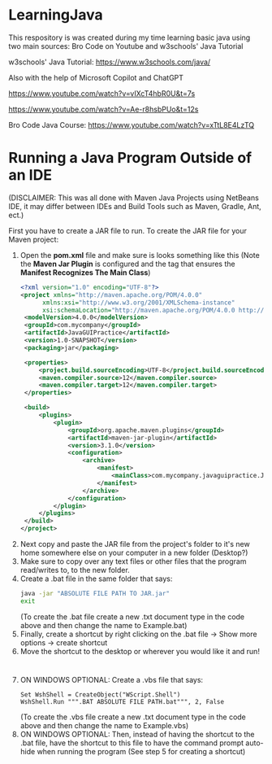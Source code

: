 # LearningJava

This respository is was created during my time learning basic java using two main sources: Bro Code on Youtube and w3schools' Java Tutorial

w3schools' Java Tutorial: https://www.w3schools.com/java/

Also with the help of Microsoft Copilot and ChatGPT

https://www.youtube.com/watch?v=vIXcT4hbR0U&t=7s

https://www.youtube.com/watch?v=Ae-r8hsbPUo&t=12s

Bro Code Java Course: https://www.youtube.com/watch?v=xTtL8E4LzTQ

# Running a Java Program Outside of an IDE

(DISCLAIMER: This was all done with Maven Java Projects using NetBeans IDE, it may differ between IDEs and Build Tools such as Maven, Gradle, Ant, ect.)

First you have to create a JAR file to run. To create the JAR file for your Maven project:

1. Open the **pom.xml** file and make sure is looks something like this (Note the **Maven Jar Plugin** is configured and the tag that ensures the **Manifest Recognizes The Main Class**)
   ```xml
   <?xml version="1.0" encoding="UTF-8"?>
   <project xmlns="http://maven.apache.org/POM/4.0.0" 
         xmlns:xsi="http://www.w3.org/2001/XMLSchema-instance" 
         xsi:schemaLocation="http://maven.apache.org/POM/4.0.0 http://maven.apache.org/xsd/maven-4.0.0.xsd">
    <modelVersion>4.0.0</modelVersion>
    <groupId>com.mycompany</groupId>
    <artifactId>JavaGUIPractice</artifactId>
    <version>1.0-SNAPSHOT</version>
    <packaging>jar</packaging>

    <properties>
        <project.build.sourceEncoding>UTF-8</project.build.sourceEncoding>
        <maven.compiler.source>12</maven.compiler.source>
        <maven.compiler.target>12</maven.compiler.target>
    </properties>

    <build>
        <plugins>
            <plugin>
                <groupId>org.apache.maven.plugins</groupId>
                <artifactId>maven-jar-plugin</artifactId>
                <version>3.1.0</version>
                <configuration>
                    <archive>
                        <manifest>
                            <mainClass>com.mycompany.javaguipractice.JavaGUIPractice</mainClass>
                        </manifest>
                    </archive>
                </configuration>
            </plugin>
        </plugins>
    </build>
   </project>
   ```
2. Next copy and paste the JAR file from the project's folder to it's new home somewhere else on your computer in a new folder (Desktop?)
3. Make sure to copy over any text files or other files that the program read/writes to, to the new folder.
4. Create a .bat file in the same folder that says:
   ```bat
   java -jar "ABSOLUTE FILE PATH TO JAR.jar"
   exit
   ```
   (To create the .bat file create a new .txt document type in the code above and then change the name to Example.bat)
5. Finally, create a shortcut by right clicking on the .bat file -> Show more options -> create shortcut
6. Move the shortcut to the desktop or wherever you would like it and run!
# 
7. ON WINDOWS OPTIONAL: Create a .vbs file that says:
   ```vbs
   Set WshShell = CreateObject("WScript.Shell")
   WshShell.Run """.BAT ABSOLUTE FILE PATH.bat""", 2, False
   ```
   (To create the .vbs file create a new .txt document type in the code above and then change the name to Example.vbs)
8. ON WINDOWS OPTIONAL: Then, instead of having the shortcut to the .bat file, have the shortcut to this file to have the command prompt auto-hide when running the program
   (See step 5 for creating a shortcut)
   


